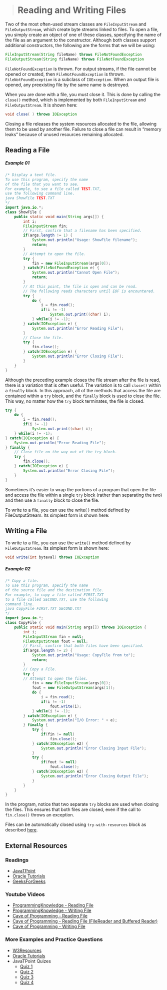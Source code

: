 ># Reading and Writing Files

Two of the most often-used stream classes are `FileInputStream` and `FileOutputStream`, which create byte streams linked to files. To open a file, you simply create an object of one of these classes, specifying the name of the file as an argument to the constructor. Although both classes support additional constructors, the following are the forms that we will be using:

```java
FileInputStream(String fileName) throws FileNotFoundException
FileOutputStream(String fileName) throws FileNotFoundException
```

`FileNotFoundException` is thrown. For output streams, if the file cannot be opened or created, then `FileNotFoundException` is thrown. `FileNotFoundException` is a subclass of `IOException`. When an output file is opened, any preexisting file by the same name is destroyed.

When you are done with a file, you must close it. This is done by calling the `close()` method, which is implemented by both `FileInputStream` and `FileOutputStream`. It is shown here:

```java
void close( ) throws IOException
```

Closing a file releases the system resources allocated to the file, allowing them to be used by another file. Failure to close a file can result in “memory leaks” because of unused resources remaining allocated.

## Reading a File

##### Example 01

```java
/* Display a text file.
To use this program, specify the name
of the file that you want to see.
For example, to see a file called TEST.TXT,
use the following command line.
java ShowFile TEST.TXT
*/
import java.io.*;
class ShowFile {
    public static void main(String args[]) {
        int i;
        FileInputStream fin;
        // First, confirm that a filename has been specified.
        if(args.length != 1) {
            System.out.println("Usage: ShowFile filename");
            return;
        }
        // Attempt to open the file.
        try {
            fin = new FileInputStream(args[0]);
        } catch(FileNotFoundException e) {
            System.out.println("Cannot Open File");
            return;
        }
        // At this point, the file is open and can be read.
        // The following reads characters until EOF is encountered.
        try {
            do {
                i = fin.read();
                if(i != -1)
                    System.out.print((char) i);
            } while(i != -1);
        } catch(IOException e) {
            System.out.println("Error Reading File");
        }
        // Close the file.
        try {
            fin.close();
        } catch(IOException e) {
            System.out.println("Error Closing File");
        }
    }
}
```

Although the preceding example closes the file stream after the file is read, there is a variation that is often useful. The variation is to call `close()` within a `finally` block. In this approach, all of the methods that access the file are contained within a `try` block, and the `finally` block is used to close the file. This way, no matter how the `try` block terminates, the file is closed.

```java
try {
    do {
        i = fin.read();
        if(i != -1)
            System.out.print((char) i);
    } while(i != -1);
} catch(IOException e) {
    System.out.println("Error Reading File");
} finally {
    // Close file on the way out of the try block.
    try {
        fin.close();
    } catch(IOException e) {
        System.out.println("Error Closing File");
    }
}
```

Sometimes it’s easier to wrap the portions of a program that open the file and access the file within a single `try` block (rather than separating the two) and then use a `finally` block to close the file.

To write to a file, you can use the write( ) method defined by FileOutputStream. Its simplest form is shown here:

## Writing a File

To write to a file, you can use the `write()` method defined by `FileOutputStream`. Its simplest form is shown here:

```java
void write(int byteval) throws IOException
```

##### Example 02

```java
/* Copy a file.
To use this program, specify the name
of the source file and the destination file.
For example, to copy a file called FIRST.TXT
to a file called SECOND.TXT, use the following
command line.
java CopyFile FIRST.TXT SECOND.TXT
*/
import java.io.*;
class CopyFile {
    public static void main(String args[]) throws IOException {
        int i;
        FileInputStream fin = null;
        FileOutputStream fout = null;
        // First, confirm that both files have been specified.
        if(args.length != 2) {
            System.out.println("Usage: CopyFile from to");
            return;
        }
        // Copy a File.
        try {
        // Attempt to open the files.
            fin = new FileInputStream(args[0]);
            fout = new FileOutputStream(args[1]);
            do {
                i = fin.read();
                if(i != -1) 
                    fout.write(i);
            } while(i != -1);
        } catch(IOException e) {
            System.out.println("I/O Error: " + e);
        } finally {
            try {
                if(fin != null) 
                    fin.close();
            } catch(IOException e2) {
                System.out.println("Error Closing Input File");
            }
            try {
                if(fout != null) 
                    fout.close();
            } catch(IOException e2) {
                System.out.println("Error Closing Output File");
            }
        }
    }
}
```

In the program, notice that two separate `try` blocks are used when closing the files. This ensures that both files are closed, even if the call to `fin.close()` throws an exception.

Files can be automatically closed using `try-with-resources` block as described [here](../13-Exception-Handling/07-Chained-Exception-and-Other-Features.md#try-with-resources).

## External Resources

### Readings

* [JavaTPoint](https://www.javatpoint.com/java-io)
* [Oracle Tutorials](https://docs.oracle.com/javase/tutorial/essential/io/fileio.html)
* [GeeksForGeeks](https://www.geeksforgeeks.org/java-io-input-output-in-java-with-examples/)

### Youtube Videos

* [ProgrammingKnowledge - Reading File](https://www.youtube.com/watch?v=7ICZGNFD28g&list=PLS1QulWo1RIbfTjQvTdj8Y6yyq4R7g-Al&index=39)
* [ProgrammingKnowledge - Writing File](https://www.youtube.com/watch?v=fgjIk7qQong&list=PLS1QulWo1RIbfTjQvTdj8Y6yyq4R7g-Al&index=38)
* [Cave of Programming - Reading File](https://www.youtube.com/watch?v=FHDNwJmus3k&list=PL9DF6E4B45C36D411&index=33)
* [Cave of Programming - Reading File (FileReader and Buffered Reader)](https://www.youtube.com/watch?v=I6q0WN8ssyw&list=PL9DF6E4B45C36D411&index=39)
* [Cave of Programming - Writing File](https://www.youtube.com/watch?v=weAwTh5iiMY&list=PL9DF6E4B45C36D411&index=41)


### More Examples and Practice Questions

* [W3Resources](https://www.w3resource.com/java-exercises/io/index.php)
* [Oracle Tutorials](https://docs.oracle.com/javase/tutorial/essential/io/QandE/questions.html)
* JavaTPoint Quizes
  * [Quiz 1](https://www.javatpoint.com/directload.jsp?val=97)
  * [Quiz 2](https://www.javatpoint.com/directload.jsp?val=98)
  * [Quiz 3](https://www.javatpoint.com/directload.jsp?val=99)
  * [Quiz 4](https://www.javatpoint.com/directload.jsp?val=100)

